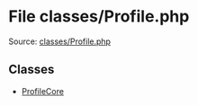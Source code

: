 File classes/Profile.php
=========

Source: [classes/Profile.php](https://github.com/PrestaShop/PrestaShop/blob/1.6.0.14/classes/Profile.php)


Classes
-------

* [ProfileCore](class.ProfileCore.md)

